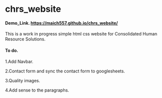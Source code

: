 # chrs_website

####  Demo_Link. https://maich557.github.io/chrs_website/ 

This is a work in progress simple html css website for Consolidated Human Resource Solutions.

#### To do.
1.Add Navbar.

2.Contact form and sync the contact form to googlesheets.

3.Quality images.

4.Add sense to the paragraphs.
